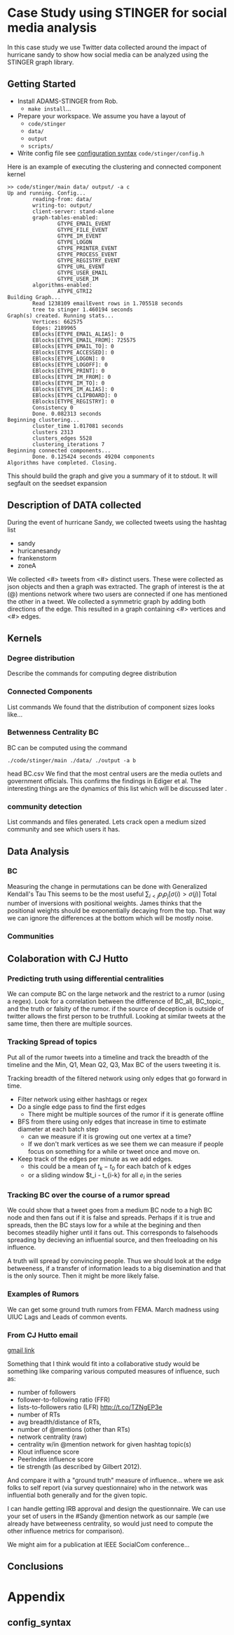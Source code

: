 # Case Study using STINGER for social media analysis
In this case study we use Twitter data collected around the impact of hurricane sandy to show how social media can be analyzed using the STINGER graph library.

## Getting Started
+ Install ADAMS-STINGER from Rob.
    - `make install`...
+ Prepare your workspace.
    We assume you have a layout of 
    - `code/stinger`
    - `data/`
    - `output`
    - `scripts/`
+ Write config file see [configuration syntax](#config_syntax)
 `code/stinger/config.h`

Here is an example of executing the clustering and connected component kernel

~~~~~~~~~~
>> code/stinger/main data/ output/ -a c
Up and running. Config...
        reading-from: data/
        writing-to: output/
        client-server: stand-alone
        graph-tables-enabled:
                GTYPE_EMAIL_EVENT
                GTYPE_FILE_EVENT
                GTYPE_IM_EVENT
                GTYPE_LOGON
                GTYPE_PRINTER_EVENT
                GTYPE_PROCESS_EVENT
                GTYPE_REGISTRY_EVENT
                GTYPE_URL_EVENT
                GTYPE_USER_EMAIL
                GTYPE_USER_IM
        algorithms-enabled:
                ATYPE_GTRI2
Building Graph...
        Read 1238109 emailEvent rows in 1.705518 seconds
        tree to stinger 1.460194 seconds
Graph(s) created. Running stats...
        Vertices: 662575
        Edges: 2189965
        EBlocks[ETYPE_EMAIL_ALIAS]: 0
        EBlocks[ETYPE_EMAIL_FROM]: 725575
        EBlocks[ETYPE_EMAIL_TO]: 0
        EBlocks[ETYPE_ACCESSED]: 0
        EBlocks[ETYPE_LOGON]: 0
        EBlocks[ETYPE_LOGOFF]: 0
        EBlocks[ETYPE_PRINT]: 0
        EBlocks[ETYPE_IM_FROM]: 0
        EBlocks[ETYPE_IM_TO]: 0
        EBlocks[ETYPE_IM_ALIAS]: 0
        EBlocks[ETYPE_CLIPBOARD]: 0
        EBlocks[ETYPE_REGISTRY]: 0
        Consistency 0
        Done. 0.082313 seconds
Beginning clustering...
        cluster_time 1.017081 seconds
        clusters 2313
        clusters_edges 5528
        clustering_iterations 7
Beginning connected components...
        Done. 0.125424 seconds 49204 components
Algorithms have completed. Closing.
~~~~~~~~~~~~

This should build the graph and give you a summary of it to stdout.
It will segfault on the seedset expansion
## Description of DATA collected
During the event of hurricane Sandy, we collected tweets using the hashtag list
 - sandy
 - huricanesandy
 - frankenstorm
 - zoneA

We collected <#> tweets from <#> distinct users.
These were collected as json objects and then a graph was extracted.
The graph of interest is the at (@) mentions network where two users are connected if one has mentioned the other in a tweet. We collected a symmetric graph by adding both directions of the edge. This resulted in a graph containing <#> vertices and <#> edges.

## Kernels

### Degree distribution
Describe the commands for computing degree distribution

### Connected Components
List commands 
We found that the distribution of component sizes looks like...

### Betwenness Centrality BC
BC can be computed using the command
    
   `./code/stinger/main ./data/ ./output -a b`


head BC.csv
We find that the most central users are the media outlets and government officials. This confirms the findings in Ediger et al. The interesting things are the dynamics of this list which will be discussed later <pointer to discussion>.

### community detection
List commands and files generated.
Lets crack open a medium sized community and see which users it has.

## Data Analysis

### BC
Measuring the change in permutations can be done with 
Generalized Kendall's Tau
This seems to be the most useful
$\sum_{i<j} p_i p_j [\sigma(i) > \sigma(j)]$
Total number of inversions with positional weights.
James thinks that the positional weights should be exponentially decaying from the top. That way we can ignore the differences at the bottom which will be mostly noise.

### Communities

## Colaboration with CJ Hutto

### Predicting truth using differential centralities
We can compute BC on the large network and the restrict to a rumor (using a regex). Look for a correlation between the difference of 
BC_all, BC_topic_
and the truth or falsity of the rumor.
if the source of deception is outside of twitter allows the first person to be truthfull. Looking at similar tweets at the same time, then there are multiple sources.

### Tracking Spread of topics
Put all of the rumor tweets into a timeline and track the breadth of the timeline and the Min, Q1, Mean Q2, Q3, Max BC of the users tweeting it is. 

Tracking breadth of the filtered network using only edges that go forward in time. 
* Filter network using either hashtags or regex
* Do a single edge pass to find the first edges
    + There might be multiple sources of the rumor if it is generate offline
* BFS from there using only edges that increase in time to estimate diameter at each batch step
    + can we measure if it is growing out one vertex at a time?
    + If we don't mark vertices as we see them we can measure if people focus on something for a while or tweet once and move on.
* Keep track of the edges per minute as we add edges.
    + this could be a mean of $t_k-t_{0}$ for each batch of k edges
    + or a sliding window $t_i - t_{i-k} for all $e_i$ in the series

### Tracking BC over the course of a rumor spread
We could show that a tweet goes from a medium BC node to a high BC node and then fans out if it is false and spreads. Perhaps if it is true and spreads, then the BC stays low for a while at the begining and then becomes steadily higher until it fans out. This corresponds to falsehoods spreading by decieving an influential source, and then freeloading on his influence. 

A truth will spread by convincing people. Thus we should look at the edge betweeness, if a transfer of information leads to a big disemination and that is the only source.
Then it might be more likely false.

### Examples of Rumors

We can get some ground truth rumors from FEMA.
March madness using UIUC
Lags and Leads of common events.

### From CJ Hutto email

[gmail link](https://mail.google.com/mail/ca/u/0/#apps/cj/13c1fb675dd7c042=)

Something that I think would fit into a collaborative study would be something like comparing various computed measures of influence, such as:

   - number of followers
   - follower-to-following ratio (FFR)
   - lists-to-followers ratio (LFR) http://t.co/TZNgEP3e 
   - number of RTs
   - avg breadth/distance of RTs, 
   - number of @mentions (other than RTs)
   - network centrality (raw)
   - centrality w/in @mention network for given hashtag topic(s)
   - Klout influence score
   - PeerIndex influence score
   - tie strength (as described by Gilbert 2012).

And compare it with a "ground truth" measure of influence... where we ask folks to self report (via survey questionnaire) who in the network was influential both generally and for the given topic. 

I can handle getting IRB approval and design the questionnaire. We can use your set of users in the #Sandy @mention network as our sample (we already have betweeness centrality, so would just need to compute the other influence metrics for comparison). 

We might aim for a publication at IEEE SocialCom conference...

## Conclusions

# Appendix

## config_syntax
